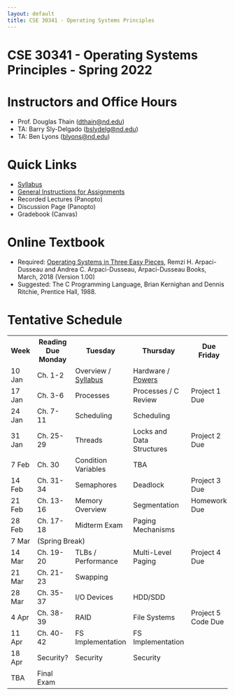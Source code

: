 ```yaml
---
layout: default
title: CSE 30341 - Operating Systems Principles
---
```


# CSE 30341 - Operating Systems Principles - Spring 2022

# Instructors and Office Hours

- Prof. Douglas Thain (dthain@nd.edu)
- TA: Barry Sly-Delgado (bslydelg@nd.edu)
- TA: Ben Lyons (blyons@nd.edu)

# Quick Links

- [Syllabus](syllabus.md)
- [General Instructions for Assignments](general.md)
- Recorded Lectures (Panopto)
- Discussion Page (Panopto)
- Gradebook (Canvas)

# Online Textbook

- Required: [Operating Systems in Three Easy Pieces](https://pages.cs.wisc.edu/~remzi/OSTEP), Remzi H. Arpaci-Dusseau and Andrea C. Arpaci-Dusseau, Arpaci-Dusseau Books, March, 2018 (Version 1.00)
- Suggested: The C Programming Language, Brian Kernighan and Dennis Ritchie, Prentice Hall, 1988.

# Tentative Schedule

<table>
<tr> <th> Week <th> Reading Due Monday <th> Tuesday <th> Thursday <th> Due Friday </tr>
<tr> <td> 10 Jan	<td> Ch. 1-2	<td> Overview / <a href=syllabus.md>Syllabus</a> <td>	Hardware / <a href=powers.md>Powers</a> <td> </tr>
<tr> <td> 17 Jan	<td> Ch. 3-6	<td> Processes	<td> Processes / C Review	<td> Project 1 Due </tr>
<tr> <td> 24 Jan	<td> Ch. 7-11	<td> Scheduling	<td> Scheduling	<td> </tr>
<tr> <td> 31 Jan	<td> Ch. 25-29	<td> Threads	<td> Locks and Data Structures <td> Project 2 Due <td> </tr>
<tr> <td> 7 Feb	<td> Ch. 30	   <td> Condition Variables <td> TBA <td> </tr>
<tr> <td> 14 Feb	<td> Ch. 31-34	<td> Semaphores	<td> Deadlock	<td> Project 3 Due </tr>
<tr> <td> 21 Feb	<td> Ch. 13-16	<td> Memory Overview	<td> Segmentation	<td> Homework Due </tr>
<tr> <td> 28 Feb	<td> Ch. 17-18	<td> Midterm Exam	<td> Paging Mechanisms <td> </tr>
<tr> <td> 7 Mar  <td colspan=4> (Spring Break) </tr>
<tr> <td> 14 Mar	<td> Ch. 19-20	<td> TLBs / Performance	<td> Multi-Level Paging	<td> Project 4 Due </tr>
<tr> <td> 21 Mar	<td> Ch. 21-23	<td> Swapping	<td> <td> </tr>
<tr> <td> 28 Mar	<td> Ch. 35-37	<td> I/O Devices <td> HDD/SDD	<td> </tr>
<tr> <td> 4 Apr  <td> Ch. 38-39	<td> RAID	<td> File Systems	<td> Project 5 Code Due </tr>
<tr> <td> 11 Apr <td> Ch. 40-42	<td> FS Implementation	<td> FS Implementation <td> </tr>
<tr> <td> 18 Apr	<td> Security?  <td> Security <td> Security <td> </tr>
<tr> <td> TBA <td> Final Exam </tr>
</table>


